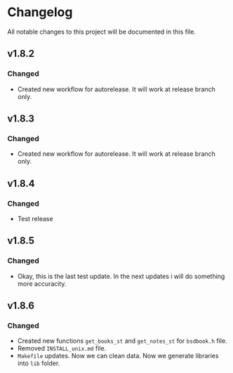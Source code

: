 # Changelog
All notable changes to this project will be documented in this file.

## v1.8.2
### Changed
 - Created new workflow for autorelease. It will work at release branch only.

## v1.8.3
### Changed
 - Created new workflow for autorelease. It will work at release branch only.

## v1.8.4
### Changed
 - Test release


## v1.8.5
### Changed
 - Okay, this is the last test update. In the next updates i will do something more accuracity.


## v1.8.6
### Changed
 - Created new functions `get_books_st` and `get_notes_st` for `bsdbook.h` file.
 - Removed `INSTALL_unix.md` file.
 - `Makefile` updates. Now we can clean data. Now we generate libraries into `lib` folder.
